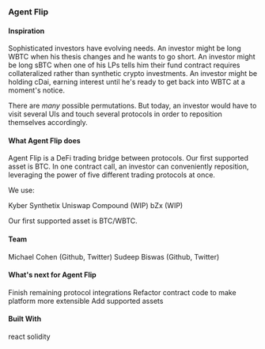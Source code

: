 ### Agent Flip

#### Inspiration
Sophisticated investors have evolving needs. An investor might be long WBTC when his thesis changes and he wants to go short. An investor might be long sBTC when one of his LPs tells him their fund contract requires collateralized rather than synthetic crypto investments. An investor might be holding cDai, earning interest until he's ready to get back into WBTC at a moment's notice.

There are *many* possible permutations. But today, an investor would have to visit several UIs and touch several protocols in order to reposition themselves accordingly.

#### What Agent Flip does
Agent Flip is a DeFi trading bridge between protocols. Our first supported asset is BTC. In one contract call, an investor can conveniently reposition, leveraging the power of five different trading protocols at once.

We use:

Kyber
Synthetix
Uniswap
Compound (WIP)
bZx (WIP)

Our first supported asset is BTC/WBTC.

#### Team
Michael Cohen (Github, Twitter)
Sudeep Biswas (Github, Twitter)

#### What's next for Agent Flip
Finish remaining protocol integrations
Refactor contract code to make platform more extensible
Add supported assets

#### Built With
react
solidity
